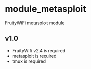 module_metasploit
==============

FruityWiFi metasploit module


v1.0
---------------------------------
- FruityWifi v2.4 is required
- metasploit is required
- tmux is required
